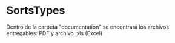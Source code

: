 # SortsTypes
Dentro de la carpeta "documentation" se encontrará los archivos entregables:  PDF y archivo .xls (Excel)
